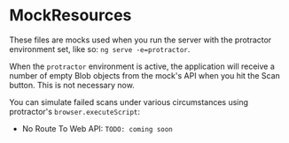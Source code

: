 # MockResources
These files are mocks used when you run the server with the protractor environment set, like so: `ng serve -e=protractor`.

When the `protractor` environment is active, the application will receive a number of empty Blob objects from the mock's API when you hit the Scan button. This is not necessary now.

You can simulate failed scans under various circumstances using protractor's `browser.executeScript`:

- No Route To Web API: `TODO: coming soon`
